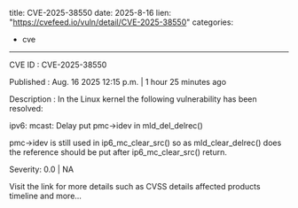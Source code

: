  
title: CVE-2025-38550
date: 2025-8-16
lien: "https://cvefeed.io/vuln/detail/CVE-2025-38550"
categories:
  - cve
---

CVE ID : CVE-2025-38550

Published :  Aug. 16
2025
12:15 p.m. | 1 hour
25 minutes ago

Description : In the Linux kernel
the following vulnerability has been resolved:

ipv6: mcast: Delay put pmc->idev in mld_del_delrec()

pmc->idev is still used in ip6_mc_clear_src()
so as mld_clear_delrec()
does
the reference should be put after ip6_mc_clear_src() return.

Severity: 0.0 | NA

Visit the link for more details
such as CVSS details
affected products
timeline
and more...

